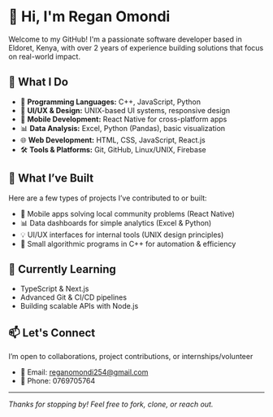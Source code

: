 # 👋 Hi, I'm Regan Omondi

Welcome to my GitHub! I'm a passionate software developer based in Eldoret, Kenya, with over 2 years of experience building solutions that focus on real-world impact.

## 💼 What I Do

- 🔧 **Programming Languages:** C++, JavaScript, Python  
- 🎨 **UI/UX & Design:** UNIX-based UI systems, responsive design  
- 📱 **Mobile Development:** React Native for cross-platform apps  
- 📊 **Data Analysis:** Excel, Python (Pandas), basic visualization  
- 🌐 **Web Development:** HTML, CSS, JavaScript, React.js  
- 🛠️ **Tools & Platforms:** Git, GitHub, Linux/UNIX, Firebase  

## 🧠 What I’ve Built

Here are a few types of projects I’ve contributed to or built:
- 🚀 Mobile apps solving local community problems (React Native)
- 📊 Data dashboards for simple analytics (Excel & Python)
- 💡 UI/UX interfaces for internal tools (UNIX design principles)
- 🧩 Small algorithmic programs in C++ for automation & efficiency

## 🌱 Currently Learning
- TypeScript & Next.js  
- Advanced Git & CI/CD pipelines  
- Building scalable APIs with Node.js  

## 📫 Let's Connect
I’m open to collaborations, project contributions, or internships/volunteer 

- 📧 Email: [reganomondi254@gmail.com](mailto:reganomondi254@gmail.com)
- 📱 Phone: 0769705764
  

---

_Thanks for stopping by! Feel free to fork, clone, or reach out._

